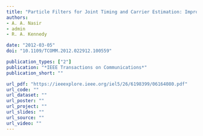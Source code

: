 ```yaml
---
title: "Particle Filters for Joint Timing and Carrier Estimation: Improved Resampling Guidelines and Weighted Bayesian Cramer-Rao Bounds"
authors:
- A. A. Nasir
- admin
- R. A. Kennedy

date: "2012-03-05"
doi: "10.1109/TCOMM.2012.022912.100559"

publication_types: ["2"]
publication: "*IEEE Transactions on Communications*"
publication_short: ""

url_pdf: "https://ieeexplore.ieee.org/iel5/26/6198399/06164080.pdf"
url_code: ""
url_dataset: ""
url_poster: ""
url_project: ""
url_slides: ""
url_source: ""
url_video: ""
---
```

